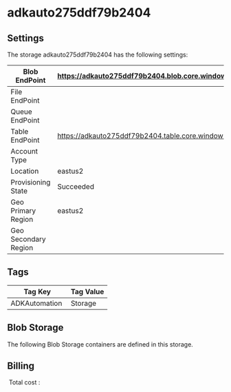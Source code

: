 # adkauto275ddf79b2404

## Settings
The storage adkauto275ddf79b2404 has the following settings:

| Blob EndPoint | https://adkauto275ddf79b2404.blob.core.windows.net/  |
| --- | --- |
| File EndPoint |   |
| Queue EndPoint |   |
| Table EndPoint | https://adkauto275ddf79b2404.table.core.windows.net/  |
| Account Type |   |
| Location | eastus2  |
| Provisioning State | Succeeded  |
| Geo Primary Region | eastus2  |
| Geo Secondary Region |   |

## Tags


| Tag Key | Tag Value |
| --- | --- |
| ADKAutomation  | Storage  |
## Blob Storage
The following Blob Storage containers are defined in this storage. 

## Billing
 Total cost : 
